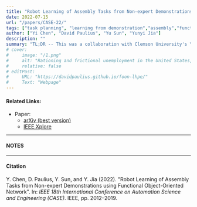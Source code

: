 ```yaml
---
title: "Robot Learning of Assembly Tasks from Non-expert Demonstrations using Functional Object-Oriented Network" 
date: 2022-07-15
url: "/papers/CASE-22/"
tags: ["task planning", "learning from demonstration","assembly","functional object-oriented networks", "FOON"]
author: ["Yi Chen", "David Paulius", "Yu Sun", "Yunyi Jia"]
description: "" 
summary: "TL;DR -- This was a collaboration with Clemson University's Yunyi Jia and Yi Chen, who were interested in using FOONs for representing assembly tasks. They successfully utilized and adapted a FOON to robotic assembly execution." 
# cover:
#     image: "/1.png"
#     alt: "Rationing and frictional unemployment in the United States, 1964–2009"
#     relative: false
# editPost:
#     URL: "https://davidpaulius.github.io/foon-lhpe/"
#     Text: "Webpage"
---
```


#### Related Links:

+ Paper: 
  + [arXiv (best version)](https://arxiv.org/abs/1905.00502)
  + [IEEE Xplore](https://ieeexplore.ieee.org/abstract/document/9561680/)

---

#### NOTES


---

#### Citation

Y. Chen, D. Paulius, Y. Sun, and Y. Jia (2022). "Robot Learning of Assembly Tasks from Non-expert Demonstrations using Functional Object-Oriented Network". In: *IEEE 18th International Conference on Automation Science and Engineering (CASE)*. IEEE, pp. 2012–2019.